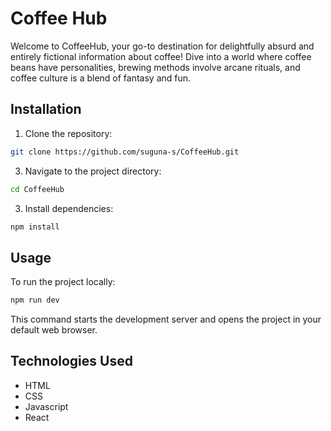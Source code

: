 # Coffee Hub

Welcome to CoffeeHub, your go-to destination for delightfully absurd and entirely fictional information about coffee! Dive into a world where coffee beans have personalities, brewing methods involve arcane rituals, and coffee culture is a blend of fantasy and fun.

## Installation

1. Clone the repository:

```sh
git clone https://github.com/suguna-s/CoffeeHub.git
```

3. Navigate to the project directory:

```sh
cd CoffeeHub
```

3. Install dependencies:

```sh
npm install
```

## Usage

To run the project locally:

```sh
npm run dev
```

This command starts the development server and opens the project in your default web browser.

## Technologies Used

- HTML
- CSS
- Javascript
- React
